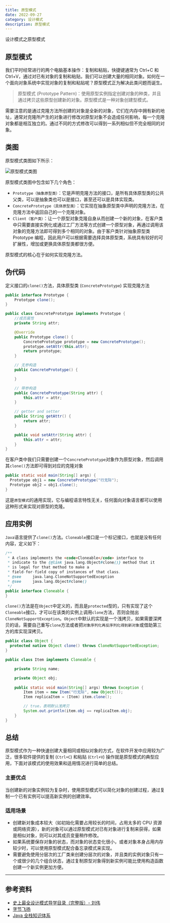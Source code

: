 ```yaml
---
title: 原型模式
date: 2022-09-27
category: 设计模式
description: 原型模式
---
```


设计模式之原型模式
<!-- more -->

## 原型模式

我们平时经常进行的两个电脑基本操作：复制和粘贴，快捷键通常为 Ctrl+C 和 Ctrl+V，通过对已有对象的复制和粘贴，我们可以创建大量的相同对象。如何在一个面向对象系统中实现对象的复制和粘贴呢？原型模式正为解决此类问题而诞生。

> 原型模式 (Prototype Pattern)：使用原型实例指定创建对象的种类，并且通过拷贝这些原型创建新的对象。原型模式是一种对象创建型模式。

需要注意的是通过克隆方法所创建的对象是全新的对象，它们在内存中拥有新的地址，通常对克隆所产生的对象进行修改对原型对象不会造成任何影响，每一个克隆对象都是相互独立的。通过不同的方式修改可以得到一系列相似但不完全相同的对象。

## 类图

原型模式类图如下所示：

![原型模式类图](https://cdn.staticaly.com/gh/AlexChen68/OSS@master/blog/advance/prototype_pattern.png)

原型模式类图中包含如下几个角色：

- `Prototype（抽象原型类）`：它是声明克隆方法的接口，是所有具体原型类的公共父类，可以是抽象类也可以是接口，甚至还可以是具体实现类。
- `ConcretePrototype（具体原型类）`：它实现在抽象原型类中声明的克隆方法，在克隆方法中返回自己的一个克隆对象。
- `Client（客户类）`：让一个原型对象克隆自身从而创建一个新的对象，在客户类中只需要直接实例化或通过工厂方法等方式创建一个原型对象，再通过调用该对象的克隆方法即可得到多个相同的对象。由于客户类针对抽象原型类 Prototype 编程，因此用户可以根据需要选择具体原型类，系统具有较好的可扩展性，增加或更换具体原型类都很方便。

原型模式的核心在于如何实现克隆方法。

## 伪代码

定义接口的`clone()`方法，具体原型类 (`ConcretePrototype`) 实现克隆方法

```java
public interface Prototype {
    Prototype clone();
}

public class ConcretePrototype implements Prototype {
    //成员属性
    private String attr;

    @Override
    public Prototype clone() {
        ConcretePrototype prototype = new ConcretePrototype();
        prototype.setAttr(this.attr);
        return prototype;
    }

    // 无参构造
    public ConcretePrototype() {

    }

    // 带参构造
    public ConcretePrototype(String attr) {
        this.attr = attr;
    }

    // getter and setter
    public String getAttr() {
        return attr;
    }

    public void setAttr(String attr) {
        this.attr = attr;
    }
}
```

在客户类中我们只需要创建一个`ConcretePrototype`对象作为原型对象，然后调用其`clone()`方法即可得到对应的克隆对象

```java
public static void main(String[] args) {
  Prototype obj1 = new ConcretePrototype("行无际");
  Prototype obj2 = obj1.clone();
}
```

这是`原型模式`的通用实现，它与编程语言特性无关，任何面向对象语言都可以使用这种形式来实现对原型的克隆。

## 应用实例

`Java`语言提供了`clone()`方法。`Cloneable`接口是一个标记接口，也就是没有任何内容，定义如下：

```java
/**
 * A class implements the <code>Cloneable</code> interface to
 * indicate to the {@link java.lang.Object#clone()} method that it
 * is legal for that method to make a
 * field-for-field copy of instances of that class.
 * @see     java.lang.CloneNotSupportedException
 * @see     java.lang.Object#clone()
 */
public interface Cloneable {
}
```

`clone()`方法是在`Object`中定义的，而且是`protected`型的，只有实现了这个`Cloneable`接口，才可以在该类的实例上调用`clone`方法，否则会抛出`CloneNotSupportException`。`Object`中默认的实现是一个浅拷贝，如果需要深拷贝的话，需要自己重写`clone`方法或者把`对象序列化再反序列化得到新对象`或借助第三方的库实现深拷贝。

```java
public class Object {
  protected native Object clone() throws CloneNotSupportedException;
}

public class Item implements Cloneable {

    private String name;

    private Object obj;
    
    public static void main(String[] args) throws Exception {
        Item item = new Item("行无际", new Object());
        Item replicaItem = (Item) item.clone();

        // true，表明默认浅拷贝
        System.out.println(item.obj == replicaItem.obj);
    }
}
```

## 总结

原型模式作为一种快速创建大量相同或相似对象的方式，在软件开发中应用较为广泛，很多软件提供的复制 (`Ctrl+C`) 和粘贴 (`Ctrl+V`) 操作就是原型模式的典型应用，下面对该模式的使用效果和适用情况进行简单的总结。

### 主要优点

当创建新的对象实例较为复杂时，使用原型模式可以简化对象的创建过程，通过复制一个已有实例可以提高新实例的创建效率。

### 适用场景

- 创建新对象成本较大（如初始化需要占用较长的时间，占用太多的 CPU 资源或网络资源），新的对象可以通过原型模式对已有对象进行复制来获得，如果是相似对象，则可以对其成员变量稍作修改。
- 如果系统要保存对象的状态，而对象的状态变化很小，或者对象本身占用内存较少时，可以使用原型模式配合备忘录模式来实现。
- 需要避免使用分层次的工厂类来创建分层次的对象，并且类的实例对象只有一个或很少的几个组合状态，通过复制原型对象得到新实例可能比使用构造函数创建一个新实例更加方便。

---

## 参考资料

- [史上最全设计模式导学目录（完整版）- 刘伟](https://blog.csdn.net/LoveLion/article/details/17517213)
- [字节飞扬](https://bytesfly.github.io/blog/#/DesignPattern/prototype-pattern)
- [Java 全栈知识体系](https://pdai.tech/md/dev-spec/pattern/7_prototype.html )  